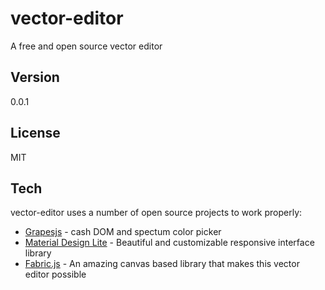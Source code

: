 vector-editor
===================

A free and open source vector editor

Version
-------------

0.0.1

License
-------------

MIT

Tech
-------------

vector-editor uses a number of open source projects to work properly:

* [Grapesjs](http://grapesjs.com/) - cash DOM and spectum color picker
* [Material Design Lite](https://getmdl.io/) - Beautiful and customizable responsive interface library
* [Fabric.js](http://fabricjs.com/) - An amazing canvas based library that makes this vector editor possible
